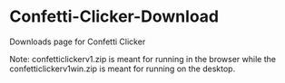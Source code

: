 # Confetti-Clicker-Download
Downloads page for Confetti Clicker


Note: confetticlickerv1.zip is meant for running in the browser while the confetticlickerv1win.zip is meant for running on the desktop.


